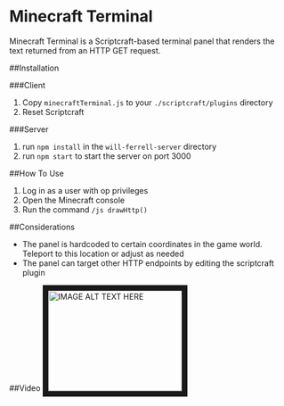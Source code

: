 # Minecraft Terminal
Minecraft Terminal is a Scriptcraft-based terminal panel that renders the text returned from an HTTP GET request.

##Installation

###Client
1. Copy `minecraftTerminal.js` to your `./scriptcraft/plugins` directory
2. Reset Scriptcraft

###Server
1. run `npm install` in the `will-ferrell-server` directory
2. run `npm start` to start the server on port 3000

##How To Use
1. Log in as a user with op privileges
2. Open the Minecraft console
3. Run the command `/js drawHttp()`

##Considerations
* The panel is hardcoded to certain coordinates in the game world. Teleport to this location or adjust as needed
* The panel can target other HTTP endpoints by editing the scriptcraft plugin

##Video
<a href="http://www.youtube.com/watch?feature=player_embedded&v=jO0DWYVOhSc
" target="_blank"><img src="http://img.youtube.com/vi/jO0DWYVOhSc/0.jpg" 
alt="IMAGE ALT TEXT HERE" width="240" height="180" border="10" /></a>
